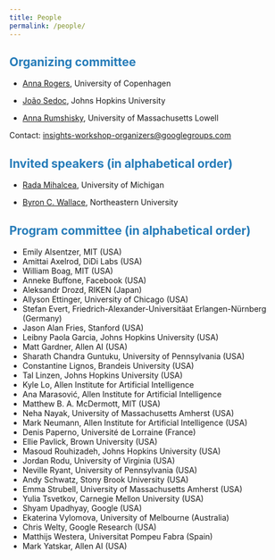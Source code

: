 ```yaml
---
title: People
permalink: /people/
---
```


## <span style="color:#267CB9"> Organizing committee</span>

* [Anna Rogers](http://www.cs.uml.edu/~arogers/), University of Copenhagen

* [João Sedoc](https://www.clsp.jhu.edu/faculty/joao-sedoc/), Johns Hopkins University

* [Anna Rumshisky](http://www.cs.uml.edu/~arum/), University of Massachusetts Lowell

Contact: [insights-workshop-organizers@googlegroups.com](mailto:insights-workshop-organizers@googlegroups.com)

## <span style="color:#267CB9"> Invited speakers (in alphabetical order) </span>

* [Rada Mihalcea](https://web.eecs.umich.edu/~mihalcea/), University of Michigan

* [Byron C. Wallace](http://www.byronwallace.com/), Northeastern University

## <span style="color:#267CB9"> Program committee (in alphabetical order) </span>
  
* Emily Alsentzer, MIT (USA)
* Amittai Axelrod, DiDi Labs (USA)
* William Boag, MIT (USA)
* Anneke Buffone, Facebook (USA)
* Aleksandr Drozd, RIKEN (Japan)
* Allyson Ettinger, University of Chicago (USA)
* Stefan Evert, Friedrich-Alexander-Universitäat Erlangen-Nürnberg (Germany)
* Jason Alan Fries, Stanford (USA)
* Leibny Paola Garcia, Johns Hopkins University (USA)
* Matt Gardner, Allen AI (USA)
* Sharath Chandra Guntuku, University of Pennsylvania (USA)
* Constantine Lignos, Brandeis University (USA)
* Tal Linzen, Johns Hopkins University (USA)
* Kyle Lo, Allen Institute for Artificial Intelligence
* Ana Marasović, Allen Institute for Artificial Intelligence
* Matthew B. A. McDermott, MIT (USA)
* Neha Nayak, University of Massachusetts Amherst (USA)
* Mark Neumann, Allen Institute for Artificial Intelligence (USA)
* Denis Paperno, Université de Lorraine (France)
* Ellie Pavlick, Brown University (USA)
* Masoud Rouhizadeh, Johns Hopkins University (USA)
* Jordan Rodu, University of Virginia (USA)
* Neville Ryant, University of Pennsylvania (USA)
* Andy Schwatz, Stony Brook University (USA)
* Emma Strubell, University of Massachusetts Amherst (USA)
* Yulia Tsvetkov, Carnegie Mellon University (USA)
* Shyam Upadhyay, Google (USA)
* Ekaterina Vylomova, University of Melbourne (Australia)
* Chris Welty, Google Research (USA)
* Matthijs Westera, Universitat Pompeu Fabra (Spain)
* Mark Yatskar, Allen AI (USA)